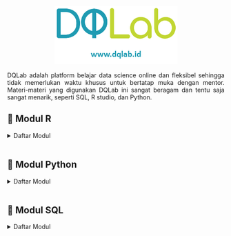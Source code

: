 <br />

<p align="center">
  <a href='https://academy.dqlab.id/main/learn_more'><img src="Gambar/Logo DQLab2.png"></a>
</p>

<p align="justify">
  DQLab adalah platform belajar data science online dan fleksibel sehingga tidak memerlukan waktu khusus untuk bertatap muka dengan mentor. Materi-materi yang digunakan DQLab ini sangat beragam dan tentu saja sangat menarik, seperti SQL, R studio, dan Python.
</p>

## 📝 Modul R 

<details><summary>Daftar Modul</summary>
  
 + Introduction to Data Science with R [[:books:](https://github.com/bgsdanang/DQLab/blob/main/Belajar/R/Introduction%20to%20Data%20Science%20with%20R.R)]  [[:bookmark_tabs:](https://academy.dqlab.id/certificate/pdf/DQLABBGINRFBCMKR)]
 + R Fundamental for Data Science [[:books:](https://github.com/bgsdanang/DQLab/blob/main/Belajar/R/R%20Fundamental%20for%20Data%20Science.R)]  [[:bookmark_tabs:](https://academy.dqlab.id/certificate/pdf/DQLABINTR1EWHPQP)]
  + Statistics Using R for Data Science [[:books:](https://github.com/bgsdanang/DQLab/tree/main/Belajar/R/Statistics%20using%20R%20for%20Data%20Science)]  [[:bookmark_tabs:](https://academy.dqlab.id/certificate/pdf/DQLABINTS1BVVBBN)]
  + Data Preparation in Data Science using R [[:books:](https://github.com/bgsdanang/DQLab/tree/main/Belajar/R/Data%20Preparation%20in%20Data%20Science%20using%20R)]  [[:bookmark_tabs:](https://academy.dqlab.id/certificate/pdf/DQLABDTWR1LAJUSO)]
  
  
  
  
</details><br>

## 📝 Modul Python
<details><summary>Daftar Modul</summary>
  
  + Python Fundamental for Data Science [[:books:](https://github.com/bgsdanang/DQLab/tree/main/Belajar/Python/Python%20Fundamental%20for%20Data%20Science)]  [[:bookmark_tabs:](https://academy.dqlab.id/certificate/pdf/DQLABINTP1VVETLV)]
  + Data Wrangling Python [[:books:](https://github.com/bgsdanang/DQLab/blob/main/Belajar/Python/Data%20Wrangling%20Python/Data%20Wrangling%20Python.ipynb)]  [[:bookmark_tabs:](https://academy.dqlab.id/certificate/pdf/DQLABDTWP1APCMJD)]
  
</details><br>

## 📝 Modul SQL
<details><summary>Daftar Modul</summary>
+ 
</details>
